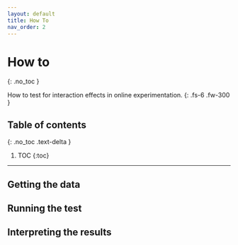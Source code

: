 ```yaml
---
layout: default
title: How To
nav_order: 2
---
```


# How to
{: .no_toc }

How to test for interaction effects in online experimentation.
{: .fs-6 .fw-300 }

## Table of contents
{: .no_toc .text-delta }

1. TOC
{:toc}

---

## Getting the data

## Running the test

## Interpreting the results
